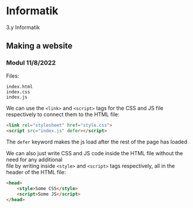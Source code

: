 # Informatik

3.y Informatik  

## Making a website

### Modul 11/8/2022

Files:

```text
index.html
index.css
index.js
```

We can use the `<link>` and `<script>` tags for the CSS and JS file respectively to connect them
to the HTML file:

```html
<link rel="stylesheet" href="style.css">
<script src="index.js" defer></script>
```

The `defer` keyword makes the js load after the rest of the page has loaded

We can also just write CSS and JS code inside the HTML file without the need for any additional  
file by writing inside `<style>` and `<script>` tags respectively, all in the header of the HTML file:

```html
<head>
    <style>Some CSS</style>
    <script>Some JS</script>
</head>
```
